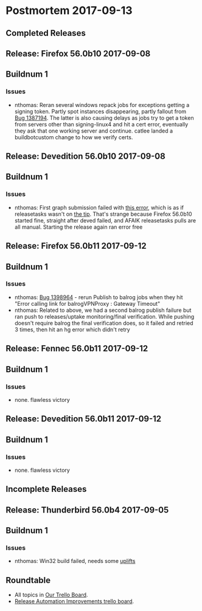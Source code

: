 # Postmortem 2017-09-13

## Completed Releases
## Release: Firefox 56.0b10 2017-09-08

## Buildnum 1
### Issues
- nthomas: Reran several windows repack jobs for exceptions getting a signing token. Partly spot instances disappearing, partly fallout from [Bug 1387194](https://bugzil.la/1387194). The latter is also causing delays as jobs try to get a token from servers other than signing-linux4 and hit a cert error, eventually they ask that one working server and continue. catlee landed a buildbotcustom change to how we verify certs.


## Release: Devedition 56.0b10 2017-09-08

## Buildnum 1
### Issues
- nthomas: First graph submission failed with [this error](https://irccloud.mozilla.com/pastebin/IjnmZQsp/), which is as if releasetasks wasn't on [the tip](https://github.com/mozilla-releng/releasetasks/commit/aac1b21d5ab5f931c89172c22ce4d557cd0bf42c). That's strange because Firefox 56.0b10 started fine, straight after deved failed, and AFAIK releasetasks pulls are all manual. Starting the release again ran error free


## Release: Firefox 56.0b11 2017-09-12

## Buildnum 1
### Issues
- nthomas: [Bug 1398964](https://bugzil.la/1398964) - rerun Publish to balrog jobs when they hit "Error calling link for balrogVPNProxy : Gateway Timeout"
- nthomas: Related to above, we had a second balrog publish failure but ran push to releases/uptake monitoring/final verification. While pushing doesn't require balrog the final verification does, so it failed and retried 3 times, then hit an hg error which didn't retry


## Release: Fennec 56.0b11 2017-09-12

## Buildnum 1
### Issues
- none. flawless victory


## Release: Devedition 56.0b11 2017-09-12

## Buildnum 1
### Issues
- none. flawless victory



## Incomplete Releases
## Release: Thunderbird 56.0b4 2017-09-05

## Buildnum 1
### Issues
- nthomas: Win32 build failed, needs some [uplifts](https://hg.mozilla.org/comm-central/pushloghtml?changeset=bb864aeadf15)



## Roundtable
- All topics in [Our Trello Board](https://trello.com/b/MXHaVRcP/release-promotion-meeting).
- [Release Automation Improvements trello board](https://trello.com/b/BqnBcfXX/release-automation-improvements).